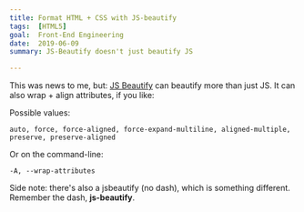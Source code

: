 ```yaml
---
title: Format HTML + CSS with JS-beautify
tags:  [HTML5]
goal:  Front-End Engineering
date:  2019-06-09
summary: JS-Beautify doesn't just beautify JS

---
```


This was news to me, but: [JS Beautify][npm] can beautify more than just
JS. It can also wrap + align attributes, if you like:

Possible values:

    auto, force, force-aligned, force-expand-multiline, aligned-multiple, preserve, preserve-aligned

Or on the command-line:

    -A, --wrap-attributes

Side note: there's also a jsbeautify (no dash), which is something
different. Remember the dash, **js-beautify**.

 [npm]: https://www.npmjs.com/package/js-beautify
